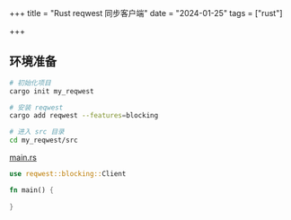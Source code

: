 +++
title = "Rust reqwest 同步客户端"
date = "2024-01-25"
tags = ["rust"]

+++





## 环境准备

```bash
# 初始化项目
cargo init my_reqwest

# 安装 reqwest
cargo add reqwest --features=blocking

# 进入 src 目录
cd my_reqwest/src
```



<u>main.rs</u>

```rust
use reqwest::blocking::Client

fn main() {
    
}
```

